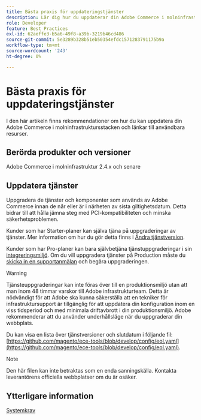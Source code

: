 ```yaml
---
title: Bästa praxis för uppdateringstjänster
description: Lär dig hur du uppdaterar din Adobe Commerce i molninfrastruktursstacken.
role: Developer
feature: Best Practices
exl-id: 62aeffe3-b5a6-49f8-a39b-3219b46cd486
source-git-commit: 5e3289b328b51eb50354efdc1571283791175b9a
workflow-type: tm+mt
source-wordcount: '243'
ht-degree: 0%

---
```


# Bästa praxis för uppdateringstjänster

I den här artikeln finns rekommendationer om hur du kan uppdatera din Adobe Commerce i molninfrastruktursstacken och länkar till användbara resurser.

## Berörda produkter och versioner

Adobe Commerce i molninfrastruktur 2.4.x och senare

## Uppdatera tjänster

Uppgradera de tjänster och komponenter som används av Adobe Commerce innan de når eller är i närheten av sista giltighetsdatum. Detta bidrar till att hålla jämna steg med PCI-kompatibiliteten och minska säkerhetsproblemen.

Kunder som har Starter-planer kan själva tjäna på uppgraderingar av tjänster. Mer information om hur du gör detta finns i [Ändra tjänstversion](https://experienceleague.adobe.com/sv/docs/commerce-cloud-service/user-guide/configure/service/services-yaml#change-service-version).

Kunder som har Pro-planer kan bara självbetjäna tjänstuppgraderingar i sin [integreringsmiljö](https://experienceleague.adobe.com/docs/commerce-knowledge-base/kb/announcements/commerce-announcements/integration-environment-enhancement-request-pro-and-starter.html?lang=sv-SE). Om du vill uppgradera tjänster på Production måste du [skicka in en supportanmälan](https://experienceleague.adobe.com/docs/commerce-knowledge-base/kb/help-center-guide/magento-help-center-user-guide.html?lang=sv-SE#submit-ticket) och begära uppgraderingen.

>[!WARNING]
>
>Tjänsteuppgraderingar kan inte föras över till en produktionsmiljö utan att man inom 48 timmar varskor till Adobe infrastrukturteam. Detta är nödvändigt för att Adobe ska kunna säkerställa att en tekniker för infrastruktursupport är tillgänglig för att uppdatera din konfiguration inom en viss tidsperiod och med minimala driftavbrott i din produktionsmiljö. Adobe rekommenderar att du använder underhållsläge när du uppgraderar din webbplats.

Du kan visa en lista över tjänstversioner och slutdatum i följande fil: [https://github.com/magento/ece-tools/blob/develop/config/eol.yaml](https://github.com/magento/ece-tools/blob/develop/config/eol.yaml).

>[!NOTE]
>
>Den här filen kan inte betraktas som en enda sanningskälla. Kontakta leverantörens officiella webbplatser om du är osäker.

## Ytterligare information

[Systemkrav](../../../installation/system-requirements.md)

